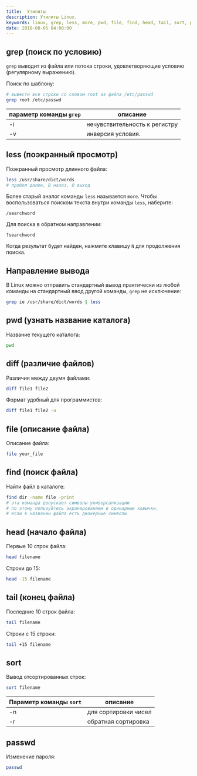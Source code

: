 ```yaml
---
title:  Утилиты
description: Утилиты Linux.
keywords: linux, grep, less, more, pwd, file, find, head, tail, sort, passwd
date: 2018-08-05 04:00:00
---
```


## grep (поиск по условию)

`grep` выводит из файла или потока строки, удовлетворяющие условию (регулярному выражению).

Поиск по шаблону:

```bash
# вывести все строки со словом root из файла /etc/passwd
grep root /etc/passwd
```

параметр команды `grep`  | описание
--- | ---
-i | нечувствительность к регистру 
-v  | инверсия условия.

## less (поэкранный просмотр)
Поэкранный просмотр длинного файла: 

```bash
less /usr/share/dict/words 
# пробел далее, B назаз, Q выход
```

Более старый аналог команды `less` называется `more`. Чтобы воспользоваться поиском текста внутри команды `less`, наберите:
```
/searchword
```

Для поиска в обратном направлении:
```
?searchword
```

Когда результат будет найден, нажмите клавишу `N` для продолжения поиска.

## Направление вывода

В Linux можно отправить стандартный вывод практически из любой команды на стандартный ввод другой команды, `grep` не исключение:
```bash
grep ie /usr/share/dict/words | less
```

## pwd (узнать название каталога)

Название текущего каталога: 
```bash
pwd
```

## diff (различие файлов)

Различия между двумя файлами:
```bash
diff file1 file2
```

Формат удобный для программистов:
```bash
diff file1 file2 -u
```

## file (описание файла)

Описание файла:
```bash
file your_file
```

## find (поиск файла)

Найти файл в каталоге:
```bash
find dir -name file -print 
# эта команда допускает символы универсализации
# по этому пользуйтесь экранированием в одинарные кавычки, 
# если в названии файла есть джокерные символы
```

## head (начало файла)

Первые 10 строк файла:
```bash
head filename 
```

Строки до 15:
```bash
head -15 filename
```

## tail (конец файла)

Последние 10 строк файла:
```bash
tail filename 
```

Строки с 15 строки:
```bash
tail +15 filename
```

## sort

Вывод отсортированных строк:
```bash
sort filename
```

Параметр команды `sort` | описание
--- | ---
-n | для сортировки чисел
-r | обратная сортировка

## passwd

Изменение пароля:
```bash
passwd
```